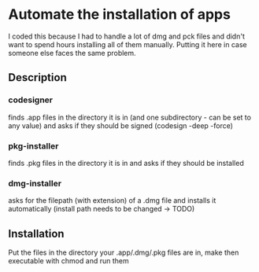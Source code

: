 # Automate the installation of apps

I coded this because I had to handle a lot of dmg and pck files and didn't want to spend hours installing all of them manually. Putting it here in case someone else faces the same problem.

## Description
### codesigner
finds .app files in the directory it is in (and one subdirectory - can be set to any value) and asks if they should be signed (codesign -deep -force)
### pkg-installer
finds .pkg files in the directory it is in and asks if they should be installed
### dmg-installer
asks for the filepath (with extension) of a .dmg file and installs it automatically (install path needs to be changed -> TODO)

## Installation
Put the files in the directory your .app/.dmg/.pkg files are in, make then executable with chmod and run them
